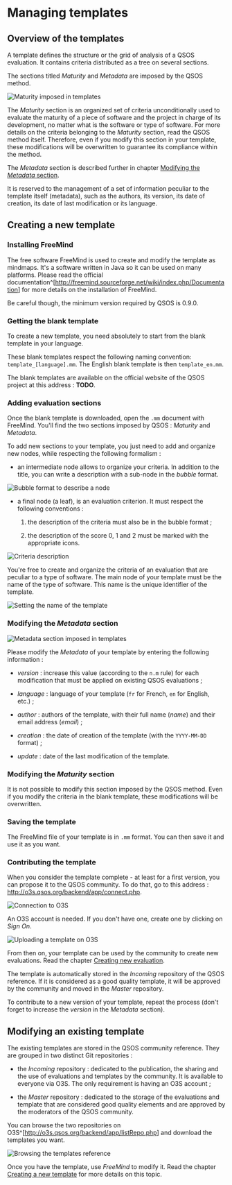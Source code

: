 # Managing templates

## Overview of the templates

A template defines the structure or the grid of analysis of a QSOS evaluation. It contains criteria distributed as a tree on several sections.

The sections titled _Maturity_ and _Metadata_ are imposed by the QSOS method.

![_Maturity_ imposed in templates](Images/template-maturity_en.png)

The _Maturity_ section is an organized set of criteria unconditionally used to evaluate the maturity of a piece of software and the project in charge of its development, no matter what is the software or type of software. For more details on the criteria belonging to the _Maturity_ section, read the QSOS method itself. Therefore, even if you modify this section in your template, these modifications will be overwritten to guarantee its compliance within the method.

The _Metadata_ section is described further in chapter [Modifying the _Metadata_ section](#modifying-metadata-section).

It is reserved to the management of a set of information peculiar to the template itself (metadata), such as the authors, its version, its date of creation, its date of last modification or its language.

## Creating a new template

### Installing FreeMind

The free software FreeMind is used to create and modify the template as mindmaps. It's a software written in Java so it can be used on many platforms. Please read the official documentation^[<http://freemind.sourceforge.net/wiki/index.php/Documentation>] for more details on the installation of FreeMind.

Be careful though, the minimum version required by QSOS is 0.9.0.

### Getting the blank template

To create a new template, you need absolutely to start from the blank template in your language.

These blank templates respect the following naming convention: `template_[language].mm`. The English blank template is then `template_en.mm`.

The blank templates are available on the official website of the QSOS project at this address : __TODO__.

### Adding evaluation sections

Once the blank template is downloaded, open the `.mm` document with FreeMind. You'll find the two sections imposed by QSOS : _Maturity_ and _Metadata_.

To add new sections to your template, you just need to add and organize new nodes, while respecting the following formalism :

* an intermediate node allows to organize your criteria. In addition to the title, you can write a description with a sub-node in the _bubble_ format.

![_Bubble_ format to describe a node](Images/template-bubble_en.png)

* a final node (a leaf), is an evaluation criterion. It must respect the following conventions :

    1. the description of the criteria must also be in the bubble format ;

    2. the description of the score 0, 1 and 2 must be marked with the appropriate icons.

![Criteria description](Images/template-icons_en.png)

You're free to create and organize the criteria of an evaluation that are peculiar to a type of software. The main node of your template must be the name of the type of software. This name is the unique identifier of the template.

![Setting the name of the template](Images/template-name_en.png)

### Modifying the _Metadata_ section

![_Metadata_ section imposed in templates](Images/template-metadata_en.png)

Please modify the _Metadata_ of your template by entering the following information :

* _version_ : increase this value (according to the `n.m` rule) for each modification that must be applied on existing QSOS evaluations ;

* _language_ : language of your template (`fr` for French, `en` for English, etc.) ;

* _author_ : authors of the template, with their full name (_name_) and their email address (_email_) ;

* _creation_ : the date of creation of the template (with the `YYYY-MM-DD` format) ;

* _update_ : date of the last modification of the template.

### Modifying the _Maturity_ section

It is not possible to modify this section imposed by the QSOS method. Even if you modify the criteria in the blank template, these modifications will be overwritten.

### Saving the template

The FreeMind file of your template is in `.mm` format. You can then save it and use it as you want.

### Contributing the template

When you consider the template complete - at least for a first version, you can propose it to the QSOS community. To do that, go to this address : <http://o3s.qsos.org/backend/app/connect.php>. 

![Connection to O3S](Images/o3s-connect_en.png)

An O3S account is needed. If you don't have one, create one by clicking on _Sign On_.

![Uploading a template on O3S](Images/o3s-upload_en.png)

From then on, your template can be used by the community to create new evaluations. Read the chapter [Creating new evaluation](#creating-new-evaluation).

The template is automatically stored in the _Incoming_ repository of the QSOS reference. If it is considered as a good quality template, it will be approved by the community and moved in the _Master_ repository.

To contribute to a new version of your template, repeat the process (don't forget to increase the _version_ in the _Metadata_ section).

## Modifying an existing template

The existing templates are stored in the QSOS community reference. They are grouped in two distinct Git repositories :

* the *Incoming* repository : dedicated to the publication, the sharing and the use of evaluations and templates by the community. It is available to everyone via O3S. The only requirement is having an O3S account ;

* the *Master* repository : dedicated to the storage of the evaluations and template that are considered good quality elements and are approved by the moderators of the QSOS community.

You can browse the two repositories on O3S^[<http://o3s.qsos.org/backend/app/listRepo.php>] and download the templates you want.

![Browsing the templates reference](Images/o3s-list-templates_en.png)

Once you have the template, use _FreeMind_ to modify it. Read the chapter [Creating a new template](#creating-a-new-template) for more details on this topic.

